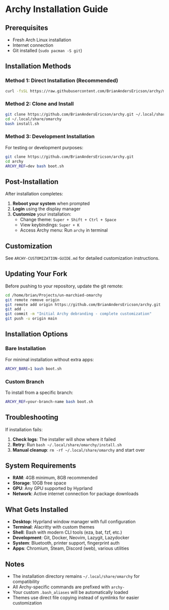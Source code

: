 # Archy Installation Guide

## Prerequisites

- Fresh Arch Linux installation
- Internet connection
- Git installed (`sudo pacman -S git`)

## Installation Methods

### Method 1: Direct Installation (Recommended)

```bash
curl -fsSL https://raw.githubusercontent.com/BrianAndersEricson/archy/main/boot.sh | bash
```

### Method 2: Clone and Install

```bash
git clone https://github.com/BrianAndersEricson/archy.git ~/.local/share/omarchy
cd ~/.local/share/omarchy
bash install.sh
```

### Method 3: Development Installation

For testing or development purposes:

```bash
git clone https://github.com/BrianAndersEricson/archy.git
cd archy
ARCHY_REF=dev bash boot.sh
```

## Post-Installation

After installation completes:

1. **Reboot your system** when prompted
2. **Login** using the display manager
3. **Customize** your installation:
   - Change theme: `Super + Shift + Ctrl + Space`
   - View keybindings: `Super + K`
   - Access Archy menu: Run `archy` in terminal

## Customization

See `ARCHY-CUSTOMIZATION-GUIDE.md` for detailed customization instructions.

## Updating Your Fork

Before pushing to your repository, update the git remote:

```bash
cd /home/brian/Projects/un-marchied-omarchy
git remote remove origin
git remote add origin https://github.com/BrianAndersEricson/archy.git
git add .
git commit -m "Initial Archy debranding - complete customization"
git push -u origin main
```

## Installation Options

### Bare Installation

For minimal installation without extra apps:

```bash
ARCHY_BARE=1 bash boot.sh
```

### Custom Branch

To install from a specific branch:

```bash
ARCHY_REF=your-branch-name bash boot.sh
```

## Troubleshooting

If installation fails:

1. **Check logs**: The installer will show where it failed
2. **Retry**: Run `bash ~/.local/share/omarchy/install.sh`
3. **Manual cleanup**: `rm -rf ~/.local/share/omarchy` and start over

## System Requirements

- **RAM**: 4GB minimum, 8GB recommended
- **Storage**: 10GB free space
- **GPU**: Any GPU supported by Hyprland
- **Network**: Active internet connection for package downloads

## What Gets Installed

- **Desktop**: Hyprland window manager with full configuration
- **Terminal**: Alacritty with custom themes
- **Shell**: Bash with modern CLI tools (eza, bat, fzf, etc.)
- **Development**: Git, Docker, Neovim, Lazygit, Lazydocker
- **System**: Bluetooth, printer support, fingerprint auth
- **Apps**: Chromium, Steam, Discord (web), various utilities

## Notes

- The installation directory remains `~/.local/share/omarchy` for compatibility
- All Archy-specific commands are prefixed with `archy-`
- Your custom `.bash_aliases` will be automatically loaded
- Themes use direct file copying instead of symlinks for easier customization